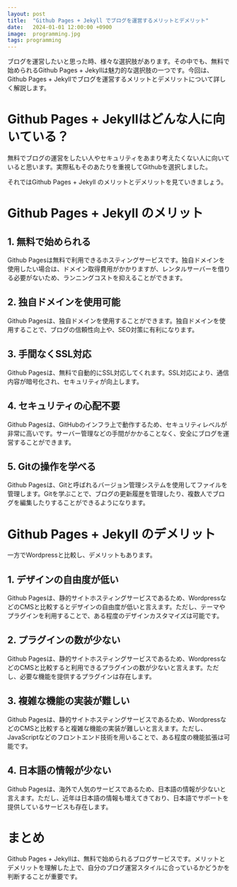 ```yaml
---
layout: post
title:  "Github Pages + Jekyll でブログを運営するメリットとデメリット"
date:   2024-01-01 12:00:00 +0900
image:  programming.jpg
tags: programming  
---
```


ブログを運営したいと思った時、様々な選択肢があります。その中でも、無料で始められるGithub Pages + Jekyllは魅力的な選択肢の一つです。今回は、Github Pages + Jekyllでブログを運営するメリットとデメリットについて詳しく解説します。

# Github Pages + Jekyllはどんな人に向いている？
無料でブログの運営をしたい人やセキュリティをあまり考えたくない人に向いていると思います。実際私もそのあたりを重視してGithubを選択しました。

それではGithub Pages + Jekyll のメリットとデメリットを見ていきましょう。


# Github Pages + Jekyll のメリット

## 1. 無料で始められる

Github Pagesは無料で利用できるホスティングサービスです。独自ドメインを使用したい場合は、ドメイン取得費用がかかりますが、レンタルサーバーを借りる必要がないため、ランニングコストを抑えることができます。

## 2. 独自ドメインを使用可能
Github Pagesは、独自ドメインを使用することができます。独自ドメインを使用することで、ブログの信頼性向上や、SEO対策に有利になります。

## 3. 手間なくSSL対応
Github Pagesは、無料で自動的にSSL対応してくれます。SSL対応により、通信内容が暗号化され、セキュリティが向上します。

## 4. セキュリティの心配不要
Github Pagesは、GitHubのインフラ上で動作するため、セキュリティレベルが非常に高いです。サーバー管理などの手間がかかることなく、安全にブログを運営することができます。

## 5. Gitの操作を学べる
Github Pagesは、Gitと呼ばれるバージョン管理システムを使用してファイルを管理します。Gitを学ぶことで、ブログの更新履歴を管理したり、複数人でブログを編集したりすることができるようになります。


# Github Pages + Jekyll のデメリット
一方でWordpressと比較し、デメリットもあります。


## 1. デザインの自由度が低い
Github Pagesは、静的サイトホスティングサービスであるため、WordpressなどのCMSと比較するとデザインの自由度が低いと言えます。ただし、テーマやプラグインを利用することで、ある程度のデザインカスタマイズは可能です。

## 2. プラグインの数が少ない
Github Pagesは、静的サイトホスティングサービスであるため、WordpressなどのCMSと比較すると利用できるプラグインの数が少ないと言えます。ただし、必要な機能を提供するプラグインは存在します。

## 3. 複雑な機能の実装が難しい
Github Pagesは、静的サイトホスティングサービスであるため、WordpressなどのCMSと比較すると複雑な機能の実装が難しいと言えます。ただし、JavaScriptなどのフロントエンド技術を用いることで、ある程度の機能拡張は可能です。

## 4. 日本語の情報が少ない
Github Pagesは、海外で人気のサービスであるため、日本語の情報が少ないと言えます。ただし、近年は日本語の情報も増えてきており、日本語でサポートを提供しているサービスも存在します。


# まとめ
Github Pages + Jekyllは、無料で始められるブログサービスです。メリットとデメリットを理解した上で、自分のブログ運営スタイルに合っているかどうかを判断することが重要です。